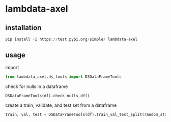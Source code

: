 # lambdata-axel

## installation

```python
pip install -i https://test.pypi.org/simple/ lambdata-axel
```

## usage

import

```python
from lambdata_axel.ds_tools import DSDataFrameTools
```

check for nulls in a dataframe

```python
DSDataFrameTools(df).check_nulls_df()
```

create a train, validate, and test set from a dataframe

```python
train, val, test = DSDataFrameTools(df).train_val_test_split(random_state=24)
```
